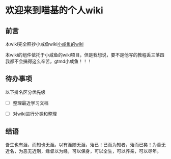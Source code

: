 # 欢迎来到喵基的个人wiki

## 前言

本wiki完全照抄小咸鱼wiki[小咸鱼的wiki](https://saltedfish-qaq.github.io/)

本wiki的组件依托于小咸鱼的wiki项目，但是我想说，要不是他写的教程丢三落四我都不会搞得这么辛苦，gtmd小咸鱼！！！


## 待办事项

以下排名区分优先级

- [ ] 整理最近学习文档  

- [ ] 对wiki进行分类和整理

  

## 结语

吾生也有涯，而知也无涯。以有涯随无涯，殆已！已而为知者，殆而已矣！为善无近名，为恶无近刑，缘督以为经，可以保身，可以全生，可以养亲，可以尽年。

